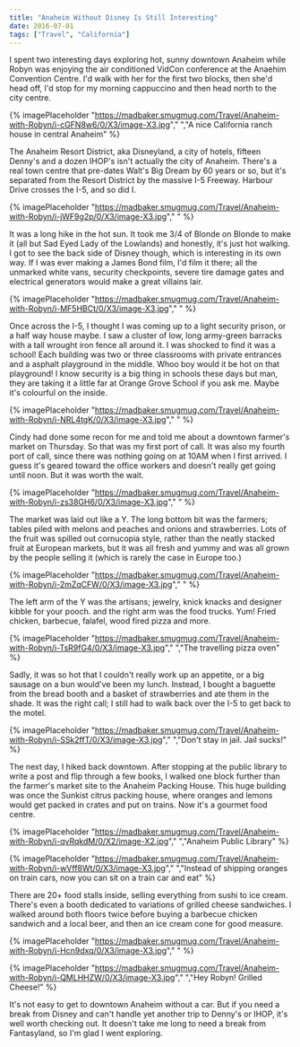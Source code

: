 ```yaml
---
title: "Anaheim Without Disney Is Still Interesting"
date: 2016-07-01
tags: ["Travel", "California"]
---
```


I spent two interesting days exploring hot, sunny downtown Anaheim while Robyn was enjoying the air conditioned VidCon conference at the Anaehim Convention Centre. I'd walk with her for the first two blocks, then she'd head off, I'd stop for my morning cappuccino and then head north to the city centre.

{% imagePlaceholder "https://madbaker.smugmug.com/Travel/Anaheim-with-Robyn/i-cGFN8w6/0/X3/image-X3.jpg"," ","A nice California ranch house in central Anaheim" %} 

The Anaheim Resort District, aka Disneyland, a city of hotels, fifteen Denny's and a dozen IHOP's isn't actually the city of Anaheim. There's a real town centre that pre-dates Walt's Big Dream by 60 years or so, but it's separated from the Resort District by the massive I-5 Freeway. Harbour Drive crosses the I-5, and so did I.

{% imagePlaceholder "https://madbaker.smugmug.com/Travel/Anaheim-with-Robyn/i-jWF9g2p/0/X3/image-X3.jpg"," " %}

It was a long hike in the hot sun. It took me 3/4 of Blonde on Blonde to make it (all but Sad Eyed Lady of the Lowlands) and honestly, it's just hot walking. I got to see the back side of Disney though, which is interesting in its own way. If I was ever making a James Bond film, I'd film it there; all the unmarked white vans, security checkpoints, severe tire damage gates and electrical generators would make a great villains lair.

{% imagePlaceholder "https://madbaker.smugmug.com/Travel/Anaheim-with-Robyn/i-MF5HBCt/0/X3/image-X3.jpg"," " %}

Once across the I-5, I thought I was coming up to a light security prison, or a half way house maybe. I saw a cluster of low, long army-green barracks with a tall wrought iron fence all around it. I was shocked to find it was a school! Each building was two or three classrooms with private entrances and a asphalt playground in the middle. Whoo boy would it be hot on that playground! I know security is a big thing in schools these days but man, they are taking it a little far at Orange Grove School if you ask me. Maybe it's colourful on the inside.

{% imagePlaceholder "https://madbaker.smugmug.com/Travel/Anaheim-with-Robyn/i-NRL4tgK/0/X3/image-X3.jpg"," " %}

Cindy had done some recon for me and told me about a downtown farmer's market on Thursday. So that was my first port of call. It was also my fourth port of call, since there was nothing going on at 10AM when I first arrived. I guess it's geared toward the office workers and doesn't really get going until noon. But it was worth the wait.

{% imagePlaceholder "https://madbaker.smugmug.com/Travel/Anaheim-with-Robyn/i-zs38GH6/0/X3/image-X3.jpg"," " %}

The market was laid out like a Y. The long bottom bit was the farmers; tables piled with melons and peaches and onions and strawberries. Lots of the fruit was spilled out cornucopia style, rather than the neatly stacked fruit at European markets, but it was all fresh and yummy and was all grown by the people selling it (which is rarely the case in Europe too.)

{% imagePlaceholder "https://madbaker.smugmug.com/Travel/Anaheim-with-Robyn/i-2mZqCFW/0/X3/image-X3.jpg"," " %}

The left arm of the Y was the artisans; jewelry, knick knacks and designer kibble for your pooch. and the right arm was the food trucks. Yum! Fried chicken, barbecue, falafel, wood fired pizza and more.

{% imagePlaceholder "https://madbaker.smugmug.com/Travel/Anaheim-with-Robyn/i-TsR9fG4/0/X3/image-X3.jpg"," ","The travelling pizza oven" %} 

Sadly, it was so hot that I couldn't really work up an appetite, or a big sausage on a bun would've been my lunch. Instead, I bought a baguette from the bread booth and a basket of strawberries and ate them in the shade. It was the right call; I still had to walk back over the I-5 to get back to the motel.

{% imagePlaceholder "https://madbaker.smugmug.com/Travel/Anaheim-with-Robyn/i-SSk2ffT/0/X3/image-X3.jpg"," ","Don't stay in jail. Jail sucks!" %} 

The next day, I hiked back downtown. After stopping at the public library to write a post and flip through a few books, I walked one block further than the farmer's market site to the Anaheim Packing House. This huge building was once the Sunkist citrus packing house, where oranges and lemons would get packed in crates and put on trains. Now it's a gourmet food centre.

{% imagePlaceholder "https://madbaker.smugmug.com/Travel/Anaheim-with-Robyn/i-qvRqkdM/0/X2/image-X2.jpg"," ","Anaheim Public Library" %} 

{% imagePlaceholder "https://madbaker.smugmug.com/Travel/Anaheim-with-Robyn/i-wVff8Wt/0/X3/image-X3.jpg"," ","Instead of shipping oranges on train cars, now you can sit on a train car and eat" %} 

There are 20+ food stalls inside, selling everything from sushi to ice cream. There's even a booth dedicated to variations of grilled cheese sandwiches. I walked around both floors twice before buying a barbecue chicken sandwich and a local beer, and then an ice cream cone for good measure.

{% imagePlaceholder "https://madbaker.smugmug.com/Travel/Anaheim-with-Robyn/i-Hcn9dxq/0/X3/image-X3.jpg"," " %}

{% imagePlaceholder "https://madbaker.smugmug.com/Travel/Anaheim-with-Robyn/i-QMLHHZW/0/X3/image-X3.jpg"," ","Hey Robyn! Grilled Cheese!" %} 

It's not easy to get to downtown Anaheim without a car. But if you need a break from Disney and can't handle yet another trip to Denny's or IHOP, it's well worth checking out. It doesn't take me long to need a break from Fantasyland, so I'm glad I went exploring.
